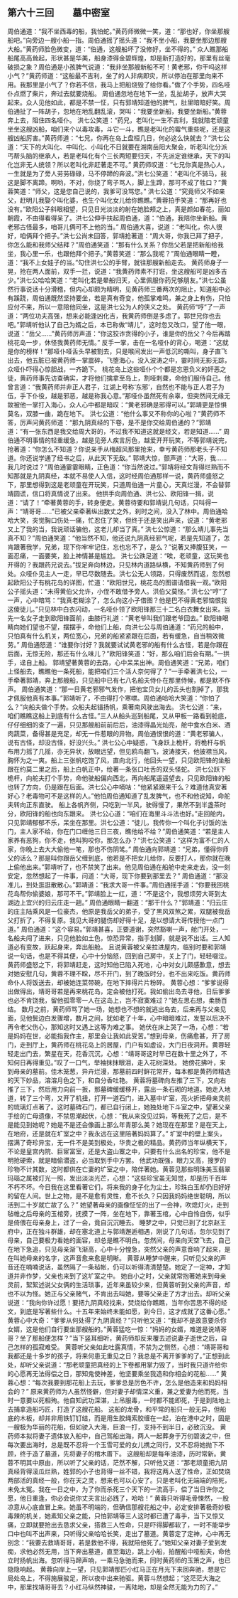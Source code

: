 ## 第六十三回　　墓中密室

周伯通道：“我不坐西毒的船，我怕蛇。”黄药师微微一笑，道：“那也好，你坐那艘船吧。”向旁边一艘小船一指。周伯通摇了摇头道：“我不坐小船，我要坐那边那艘大船。”黄药师脸色微变，道：“伯通，这艘船坏了没修好，坐不得的。”
众人瞧那船船尾高高耸起，形状甚是华美，船身漆得金碧辉煌，却是新打造好的，那里有丝毫破损之象？周伯通是小孩脾气说道：“我非坐那艘新船不可！黄老邪，你干吗这样小气？”黄药师道：“这船最不吉利，坐了的人非病即灾，所以停泊在那里向来不用。我那里是小气了？你若不信，我马上把船烧毁了给你看。”做了个手势，四名哑仆点燃了柴片，奔过去就要烧船。
周伯通忽地在地下一坐，乱扯胡子，放声大哭起来。众人见他如此，都是不禁一怔，只有郭靖知道他的脾气，肚里暗暗好笑。周伯通扯了一阵胡子，忽地在地乱翻乱滚，哭叫：“我要坐新船，我要坐新船。”黄蓉奔上去，阻住四名哑仆。
洪七公笑道：“药兄，老叫化一生不吉利，我就陪老顽童坐坐这艘凶船，咱们来个以毒攻毒，斗它一斗，瞧是老叫化的霉气重些呢，还是这艘凶船厉害。”黄药师道：“七兄，你再在岛上盘桓几日，何必这么快就去？”洪七公道：“天下的大叫化、中叫化、小叫化不日就要在湖南岳阳大聚会，听老叫化分派丐帮头脑的继承人，若是老叫化有个三长两短要归天，不先派定谁继承，天下的叫化岂非无人统领？所以老叫化非赶著走不可。”
黄药师叹道：“七兄你真是热心人，一生就是为了旁人劳劳碌碌，马不停蹄的奔波。”洪七公笑道：“老叫化不骑马，我这是脚不离蹄。啊哟，不对，你绕了弯子骂人，脚上生蹄，那可不成了牲口？”黄蓉笑道：“师父，这是您自己说的，我爹可没骂您。”
洪七公道：“究竟师父不如亲父，赶明儿我娶个叫化婆，也生个叫化女儿给你瞧瞧。”黄蓉拍手笑道：“那再好也没有。”欧阳公子斜眼相望，只见日光淡淡的射在她脸颊之上，真是颜如春花，丽如朝霞，不由得看得呆了。洪七公伸手扶起周伯通，道：“伯通，我陪你坐新船。黄老邪古怪最多，咱哥儿俩可不上他的当。”
周伯通大喜，说道：“老叫化，你人很好，咱俩拜个把子。”洪七公尚未回答，郭靖抢著道：“周大哥，你我已拜了把子，你怎么能和我师父结拜？”周伯通笑道：“那有什么关系？你岳父若是把新船给我坐，我心里一乐，也跟他拜个把子。”黄蓉笑道：“那么我呢？”周伯通眼睛一瞪，道：“我不上女娃子的当。”勾住洪七公的手臂，就往那艘新船走去。
黄药师身子一晃，抢在两人面前，双手一拦，说道：“我黄药师素不打诳，坐这艘船可是凶多吉少。”洪七公哈哈笑道：“老叫化若是晕船归天，心里佩服你药兄够朋友。”洪七公虽然行事说话十分滑稽，但内心却颇为精明，见黄药师三番两次的阻止，知道船中必有蹊跷，周伯通既然坚持要坐，若是真有奇变，他孤掌难鸣，兼之身上有伤，只怕应付不来，所以一意陪他同坐，这是洪七公为人的侠义之处。
黄药师“哼”了一声道：“两位功夫高强，想来必能逢凶化吉，我黄药师倒是多虑了。郭世兄你也去吧。”郭靖听他认了自己为婿之后，本已称做“靖儿”，这时忽又改口，望了他一眼，说道：“岳父……”黄药师厉声道：“你这狡诈贪得的小子，谁是你的岳父？今后再踏桃花岛一步，休怪我黄药师无情。”
反手一掌，击在一名哑仆的背心，喝道：“这就是你的榜样！”那哑仆哑舌头早被割去，只是喉间发出一声低沉的嘶叫，身子直飞出去，他五脏已被黄药师一掌震碎，飞堕海心，没入波涛之中，霎时间无影无踪，众哑仆吓得心惊胆战，一齐跪下。
桃花岛上这些哑仆个个都是忘恩负义的奸恶之徒，黄药师事先访查确实，才将他们擒拿至岛上，割哑刺聋，命他们服侍自己。他曾言道：“我黄药师并非正人君子，江湖上号称‘东邪’，自然也不能与正人君子为伍，手下仆役，越是邪恶，越是称我心意。”那哑仆虽然死有余辜，但突然间无缘无故被他一掌打入海心，众人心中都是暗叹：“黄老邪确是邪得可以。”郭靖更是惊惧莫名，双膝一曲，跪在地下。
洪七公道：“他什么事又不称你的心啦？”黄药师不答，厉声问黄药师道：“那九阴真经的下卷，是不是你交给周伯通的？”郭靖道：“有一张东西是我交给周大哥的，不过我不知道这就是经文，若是知道……”
周伯通不明事情的轻重缓急，越是见旁人疾言厉色，越爱开开玩笑，不等郭靖说完，抢著道：“你怎么不知道？你说亲手从梅超风那里抢来，幸亏黄药师那老头子不知道。你还说学通了经书之后，从此天下无敌。”
郭靖大惊，颤声道：“大哥，我……我几时说过？”周伯通霎霎眼睛，正色道：“你当然说过。”郭靖将经文背得烂熟而不知那就是九阴真经，本就不易使人入信，这时经周伯通那样一说，黄药师盛怒之下，那里想得到这是老顽童在开玩笑，只道周伯通一片童心，天真烂漫，不会替郭靖圆谎，信口将真情说了出来。
他拱手向周伯通、洪七公、欧阳锋一揖，说道：“请了！”牵著黄蓉的手，转身便走。黄蓉待要和郭靖说几句话，只叫得一声：“靖哥哥……”已被父亲牵著纵出数丈之外，刹时之间，没入了林中。周伯通哈哈大笑，突觉胸口伤处一痛，忙忍住了笑，但终于还是笑出声来，说道：“黄老邪又上了我的当，我说顽话骗他，这老儿却当了真。”
洪七公惊道：“那么靖儿事先当真不知？”周伯通笑道：“他当然不知，他还说九阴真经邪气呢，若是先知道了，怎肯跟著我学，兄弟，现下你牢牢记住，忘也忘不了，是么？”说著又捧腹狂笑，一面忍痛，一面要笑，脸上神情甚是尴尬。
洪七公跌足道：“唉，老顽童，这玩笑也开得的？我跟药兄说去。”拔足奔向林边，只见林内道路纵横，不知黄药师到了何处。众哑仆见主人一走，早已尽数随去。洪七公无人领路，只得废然而返，忽然想起欧阳公子有桃花岛的详图，忙道：“欧阳世兄，桃花岛的图谱请借我一观。”欧阳公子摇头道：“未得黄伯父允许，小侄不敢借予旁人。洪伯父莫怪。”
洪七公“哼”了一声，心中暗骂：“我真老糊涂了，怎么向这小子借图？他是巴不得黄老邪恼恨我这傻徒儿。”只见林中白衣闪动，一名哑仆领了欧阳锋那三十二名白衣舞女出来。当先一名女子走到欧阳锋面前，曲膝行礼道：“黄老爷叫我们跟老爷回去。”
欧阳锋眼睛向她们望也不望，摆摆手，命他们上船，向洪七公与周伯通道：“药兄的船中，只怕真有什么机关，两位宽心，兄弟的船紧紧跟在后面，若有缓急，自当稍效微劳。”
周伯通怒道：“谁要你讨好？我就要试试黄老邪的船有什么古怪，若是你跟在后面，无惊无险，那还有什么味儿？”欧阳锋笑道：“好，那么咱们后会有期。”一拱手，迳自上船。
郭靖望著黄蓉的去路，心中呆呆出神。周伯通笑道：“兄弟，咱们上怪船去，瞧瞧他一条死船，能把咱们三个活人奈何得了？”一手牵著洪七公，一手牵著郭靖，奔上那艘船，只见船中已有七八名船夫侍仆在那里侍候，都是默不作声。
周伯通笑道：“那一日黄老邪邪气发作，把他宝贝女儿的舌头也割掉了，那我才佩服他真有本事。”郭靖听了，不由得打个寒噤。周伯通哈哈大笑道：“你怕了么？”向船夫做个手势。众船夫起锚扬帆，乘著南风驶出海去。
洪七公道：“来，咱们瞧瞧这船上到底有什么古怪。”三人从船头巡到船尾，又从甲板一路看到舱底，仔仔细细的查了一遍，只见那艘船前前后后，油漆得晶光灿亮，舱中食水白米、酒肉蔬菜，备得甚是充足，却无一件惹眼的异物。周伯通恨恨的道：“黄老邪骗人，说有古怪，却没古怪，好没兴头。”
洪七公心中疑惑，飞身跃上桅杆，将桅杆与帆布用力摇了几摇，亦无异状，放眼远望，但见鸥鸟翻飞，波涛接天，他披襟当风，胸怀为之一爽。船上三张帆吃饱了风，直向北行，他回头一望，只见欧阳锋的坐船跟在约莫二里之后，船上白帆正中，绘著一条张口吐舌的双头怪蛇。
洪七公跃下桅杆，向舵夫打个手势，命他驶船偏向西北，再向船尾遥遥望去，只见欧阳锋的船也转了方向，仍是跟在后面。洪七公心中嘀咕：“他紧紧跟来干么？难道他真安著好心？老毒物可不是这样的人。”他怕周伯通知道了乱发脾气，也不和他说知，命舵夫转向正东直驶。
船上各帆齐侧，只吃到一半风，驶得慢了，果然不到半盏茶时分，欧阳锋的船也向东跟来。
洪七公心道：“咱们在海里斗斗法也好。”走回舱内，只见郭靖郁郁不乐，呆坐在那里。洪七公道：“徒儿，我传你一个叫化子讨饭的法门，主人家不给，你在门口缠他三日三夜，瞧他给不给？”周伯通笑道：“若是主人家养有恶狗，你不走，他叫狗咬你，那怎么办？”洪七公笑道：“这样为富不仁的人家，你晚上去大大偷他一笔，那也不伤阴骘。”
周伯通向郭靖道：“兄弟，懂得你师父的话么？那是叫你跟岳父缠到底，他若是不把女儿给你，反要打人，那你就在晚上偷他出来。”郭靖听了，也不禁笑了出来。他见周伯通在船舱中走来走去，没一刻安定，忽然想起了一件事，问道：“大哥，现下你要到那里去？”
周伯通道：“那没准儿，到处逛逛散散心。”郭靖道：“我求大哥一件事。”周伯通摇手道：“你要我回桃花岛帮你偷婆娘，那可不干。”郭靖脸上一红，道：“不是这个，我想烦劳大哥到太湖边上宜兴的归云庄走一趟。”
周伯通眼睛一翻道：“那干什么？”郭靖道：“归云庄的庄主陆乘风是一位豪杰，他原是我岳父的弟子，受了黑风双煞之累，双腿被我岳父打折了，不得复原。我见大哥的腿伤却好得十足，是以想请大哥传授他一点门道。”
周伯通道：“这个容易。”郭靖甚喜，正要道谢，突然豁喇一声，舱门开处，一名船夫闯了进来，只见他脸如土色，惊恐异常，指手划脚，就是说不出话。三人知道必有变故，跃起身来，奔出船舱。
且说黄蓉被父亲拉进屋内，临别时要和郭靖说一句话，也是不得其便，心中十分恼怒，回到自己房中，关上了门，轻轻啜泣。黄药师盛怒之下，将郭靖赶走，这时知他已陷入死地，心中对女儿颇感歉意，想去对她安慰几句，黄蓉不理不睬，尽不开门，到了晚饭时分，也不出来吃饭。黄药师命仆人将饭送去，却被她连菜带碗，在地下摔得片片粉碎。
黄蓉心想：“爹爹说得出做得出，靖哥哥若是再来桃花岛，定会被他打死。我如偷出岛去寻他，日后爹爹也必不肯饶我，留他孤零零一人在这岛上，岂不寂寞难过？”她左思右想，柔肠百结。
数月之前，黄药师骂了她一场，她想也不想的就逃出岛去，后来再与父亲见面，见他鬓边白发骤增，数月之间，犹如老了十年，心中暗暗难过，发誓以后决不再令老父伤心，那知这时又遇上这等为难之事。
她伏在床上哭了一场，心想：“若是妈妈在世，必能指我作主，那里会让我如此受苦。”想到母亲，伤痛愈甚，开了房门，走到厅上，黄药师在桃花岛上的居屋，门户有如虚设，大门日夜洞开。黄蓉轻轻走出门去，繁星在天，花香沉沉，心想：“靖哥哥这时早已在数十里之外了，不知何日再得重见。”叹了一口气，举袖抹抹眼泪，走入花树深处。
她傍花拂叶，来到母亲的墓前。佳木笼葱，异卉烂漫，那墓前四时鲜花常开，每本都是黄药师精选的天下妙品，溶溶月色之下，和自分香吐艳。
黄蓉将墓碑向左推了三下，又向右推了三下，然后用力向前一扳，那墓碑缓缓移开，露出一条石砌的地道。她走入地道，转了三个弯，又开了机扭，打开一道石门，进入墓中圹室，亮火折把母亲灵前的琉璃灯点著了。这时墓碑石门，都已自行闭上，她独处地下斗室之中，望著父亲手绘的亡母遗像，不禁思潮起伏，心想：“我从来没见过妈，等我死了之后，是不是能见到她呢？她是不是还会像画上那么年青那么美？她现在在那里？是在天上，在地府，还是就在圹室之中？我永远在这里陪著妈妈算了。”
圹室中的壁上案头，摆满了奇珍异宝，无一件不是美到极处，华贵之极的精品。黄药师当年纵横天下，不论是皇宫内院、巨宧富室，还是大盗山寨之中，只要有什么出名的珍宝，他不是明抢硬索，就是暗偷潜盗，必当取到手中方罢。
他武功既强，眼力又高，搜罗的珍物不计其数，这时都供在亡妻的圹室之中，陪伴著她。黄蓉见那些明珠美玉翡翠玛瑙之属被灯光一照，发出淡淡光芒，心想：“这些珍宝虽无知觉，却是历千百年不朽不坏。今日我在这里看著它们，将来我的身子化为尘土，珍珠白玉却仍旧好好的留在人间。世上之物，是不是愈有灵性，愈不长久？只因我妈妈绝世聪明，所以活到二十岁就亡故了么？”
她望著母亲的画像怔怔的出了一会神，吹熄灯火，走到毡帷之后母亲的玉棺旁，抚摸了一阵，坐在地下，靠著玉棺，心中自怜自伤，似乎是倚偎在母亲身上，过了一会，竟自沉沉睡去。
睡梦之中，只觉已到了北京赵王府中，正在独斗群雄，却在塞北道上与郭靖邂逅相遇，刚说了几句话，忽尔见到了母亲，自己要极力看她的面容，却总是瞧不明白。忽然间，母亲向天空飞去，自己在地下急追，只见母亲渐飞渐高，心中十分惶急，突然父亲的声意音响了起来，是在叫她母亲的名字，这声音愈来愈是明晰。
黄蓉从睡梦中醒来，只听见父亲的声音还在喃喃说话，虽然隔了一条毡帐，仍可以听得清清楚楚。她定了一定神，才知道并非作梦，父亲也来到了这圹室之中。
她自小之时，父亲就常抱著她来到母亲灵前，絮絮述说父女俩的生活琐事，近年来虽较少来，但黄蓉听到父亲的声音，却也不以为怪。她正与父亲赌气，不肯出去叫她，要等父亲走了方才出去。却听父亲说道：“我向你许过愿！要把九阴真经找来，焚烧给你瞧瞧，当年你苦思不得的经文，到底是写著些什么。十五年来始终未能如愿，到今日，这才成就了这番心愿。”
黄蓉心中大奇：“爹爹从何处得了九阴真经？”只听他又道：“我却不是故意要杀你女婿，这是他们自行要坐那艘船的。”黄蓉猛吃一惊：“妈妈的女婿，难道是说靖哥哥？坐了那船便怎样？”当下竖耳细听，黄药师却反来覆去述说妻子逝世之后，自己怎样的孤寂难受。
黄蓉听父亲如此吐露真情，不禁为之恻然，心想：“靖哥哥和我都还是十多岁的孩子，将来何患无重见之日？我总是不离开爹爹的了。”正想到此处，却听父亲说道：“那老顽童把真经的上下卷都用掌力毁了，当时我只道许给你的心愿再无法得偿之日，那知鬼使神差，他坚要乘坐我造和你相会的花船……”
黄蓉心想：“每次我要到那花船上去玩，爹爹总是厉色不许，怎么是他造来和妈妈相会的？”
原来黄药师为人虽然怪僻，但对妻子却情深义重，兼之爱妻为他而死，当时一意要以死相殉。他自知武功深湛，上吊服毒，一时都不能即死，于是到陆地上去捕拿造船巧匠，打造了这艘花船。
这船的龙骨，和平常的船只一般无异，但船底的木板，却并非用铁钉钉结，而是用生胶绳索胶缠在一起，泊在港中之时，固是一艘极为华丽的花船，但如驶入大海，巨浪一打，支持不到半日，必致沉没。
黄药师本拟将妻子遗体放入船中，自己驾船出海，两人一起葬身于万仞碧波之中，但每次要出海时，总是既不忍将一个玉雪可爱的女儿携之同行，又不忍将她抛下不顾，终于造了墓道，先将妻子的棺木厝下。
这艘船却是每年油漆，历时常新。黄蓉不明其中原由，所以听了父亲的话，茫然不解，只听他又道：“那老顽童把九阴真经背得滚瓜烂熟，姓郭的小子也背得一丝不错，我将这两人送了性命，正如焚烧两部活的真经一般，你在天之灵，想来也可以心安了。只是老叫化无端端的陪死，未免太冤。我在一日之中，为了你而杀死三个天下的一流高手，偿了当日许你之愿，他日重逢，你必会说你丈夫言出必践了，哈哈！”
黄蓉只听得毛骨悚然，一股凉意从心底直冒上来。她虽不明端的，但确信那艘花船之中，必定安排著极奇妙极毒辣的机关，她素知父亲之能，只怕郭靖等三人这时都已遭了毒手，当下又惊又痛，立即就要抢出去恳求父亲，搭救三人性命，只是吓得脚都软了，一时不能举步口中也叫不出声来，只听得父亲哈哈长笑，走出了墓道。黄蓉定了定神，心中再无别念：“我要去救靖哥哥，若是救他不得，我就陪他死了。”她知父亲对妻子爱到发痴，求他必然无用，当下奔出墓道，直至海边，跳上小船，拍醒船中哑船夫，命他立时扬帆出海。忽听得马蹄声响，一乘马急驰而来，同时黄药师的玉箫之声，也已隐隐响起。
黄蓉向岸上一望，只见郭靖那匹小红马正在月光下来回奔驰，想是它局处岛上，不得施展骏足，所以夜中出来驰驱。黄蓉斗然想起；“这茫茫大海之中，那里找靖哥哥去？小红马纵然神骏，一离陆地，却是全然无能为力的了。”